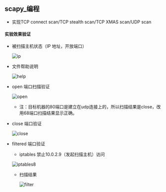 ## scapy_编程

- 实现TCP connect scan/TCP stealth scan/TCP XMAS scan/UDP scan

#### 实验效果验证

- 被扫描主机状态（IP 地址，开放端口）

  ![ip](ip.png)

- 文件帮助说明

  ![help](help.png)

- open 端口扫描验证

  ![open](open.png)

  - 注：目标机器的80端口是建立在udp连接上的，所以扫描结果是close，改用68端口扫描结果显示正确。

- close 端口验证

  ![close](close.png)

- filtered 端口验证

  - iptables 禁止10.0.2.9（发起扫描主机）访问

  ![iptables8](iptables8.png)

  - 扫描结果

    ![filter](filter.png)